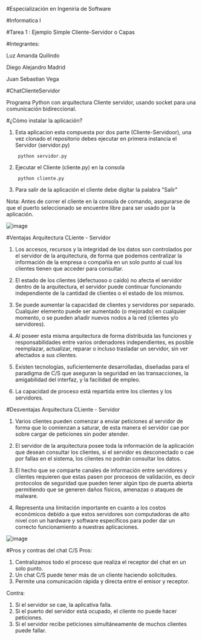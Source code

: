 #Especialización en Ingeniría de Software

#Informatica I

#Tarea 1 : Ejemplo Simple Cliente-Servidor o Capas

#Integrantes:

Luz Amanda Quilindo

Diego Alejandro Madrid

Juan Sebastian Vega

#ChatClienteServidor

Programa Python con arquitectura Cliente servidor, usando socket para una comunicación bidireccional.


#¿Cómo instalar la aplicación?
1) Esta aplicacion esta compuesta por dos parte (Cliente-Servidoor), una vez clonado el repositorio
debes ejecutar en primera instancia el Servidor (servidor.py)

		python servidor.py
		
2) Ejecutar el Cliente (cliente.py) en la consola

		python cliente.py
		
3) Para salir de la aplicación el cliente debe digitar la palabra "Salir"

Nota: Antes de correr el cliente en la consola de comando, asegurarse de que el puerto seleccionado
se encuentre libre para ser usado por la aplicación.


![image](https://user-images.githubusercontent.com/80139895/110247939-a650a380-7f3c-11eb-9d74-6e07163278f3.png)

#Ventajas Arquitectura CLiente - Servidor

1) Los accesos, recursos y la integridad de los datos son controlados por el servidor de la arquitectura,
de forma que podemos centralizar la información de la empresa o compañía en un solo punto al cual los clientes
tienen que acceder para consultar.

2) El estado de los clientes (defectuoso o caído) no afecta el servidor dentro de la arquitectura, el servidor
puede continuar funcionando independiente de la cantidad de clientes o el estado de los mismos.

3) Se puede aumentar la capacidad de clientes y servidores por separado. Cualquier elemento puede ser aumentado 
(o mejorado) en cualquier momento, o se pueden añadir nuevos nodos a la red (clientes y/o servidores).

4) Al poseer esta misma arquitectura de forma distribuida las funciones y responsabilidades entre varios ordenadores
independientes, es posible reemplazar, actualizar, reparar o incluso trasladar un servidor, sin ver afectados a sus
clientes.

5) Existen tecnologías, suficientemente desarrolladas, diseñadas para el paradigma de C/S que aseguran
la seguridad en las transacciones, la amigabilidad del interfaz, y la facilidad de empleo.

6) La capacidad de proceso está repartida entre los clientes y los servidores.

#Desventajas Arquitectura CLiente - Servidor

1) Varios clientes pueden comenzar a enviar peticiones al servidor de forma que lo comienzan a saturar,
de esta manera el servidor cae por sobre cargar de peticiones sin poder atender.

2) El servidor de la arquitectura posee toda la información de la aplicación que desean consultar los clientes,
si el servidor es desconectado o cae por fallas en el sistema, los clientes no podrán consultar los datos.

3) El hecho que se comparte canales de información entre servidores y clientes requieren que estas pasen por
procesos de validación, es decir protocolos de seguridad que pueden tener algún tipo de puerta abierta 
permitiendo que se generen daños físicos, amenazas o ataques de malware.

4) Representa una limitación importante en cuanto a los costos económicos debido a que estos servidores son
computadoras de alto nivel con un hardware y software específicos para poder dar un correcto funcionamiento
a nuestras aplicaciones.

![image](https://user-images.githubusercontent.com/71359745/110264551-85617000-7f87-11eb-88c3-063f1d59845c.png)

#Pros y contras del chat C/S
Pros:
1. Centralizamos todo el proceso que realiza el receptor del chat en un solo punto.
2. Un chat C/S puede tener más de un cliente haciendo solicitudes.
3. Permite una comunicación rápida y directa entre el emisor y receptor.

Contra:
1. Si el servidor se cae, la aplicativa falla.
2. Si el puerto del servidor está ocupado, el cliente no puede hacer peticiones.
3. Si el servidor recibe peticiones simultáneamente de muchos clientes puede fallar.






